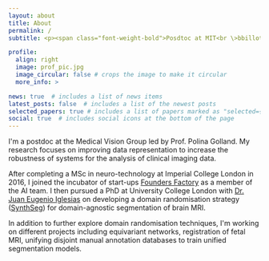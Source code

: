```yaml
---
layout: about
title: About
permalink: /
subtitle: <p><span class="font-weight-bold">Posdtoc at MIT<br \>bbillot@mit.edu</span></p>

profile:
  align: right
  image: prof_pic.jpg
  image_circular: false # crops the image to make it circular
  more_info: >

news: true  # includes a list of news items
latest_posts: false  # includes a list of the newest posts
selected_papers: true # includes a list of papers marked as "selected={true}"
social: true  # includes social icons at the bottom of the page
---
```


I'm a postdoc at the Medical Vision Group led by Prof. Polina Golland. My research focuses on improving data 
representation to increase the robustness of systems for the analysis of clinical imaging data. 

After completing a MSc in neuro-technology at Imperial College London in 2016, I joined the incubator of start-ups 
[Founders Factory](https://foundersfactory.com/) as a member of the AI team. I then pursued a PhD at University College London with 
[Dr. Juan Eugenio Iglesias](http://www.jeiglesias.com) on developing a domain randomisation strategy 
([SynthSeg](https://github.com/BBillot/SynthSeg)) for domain-agnostic segmentation of brain MRI.

In addition to further explore domain randomisation techniques, I'm working on different projects 
including equivariant networks, registration of fetal MRI, 
unifying disjoint manual annotation databases to train unified segmentation models.